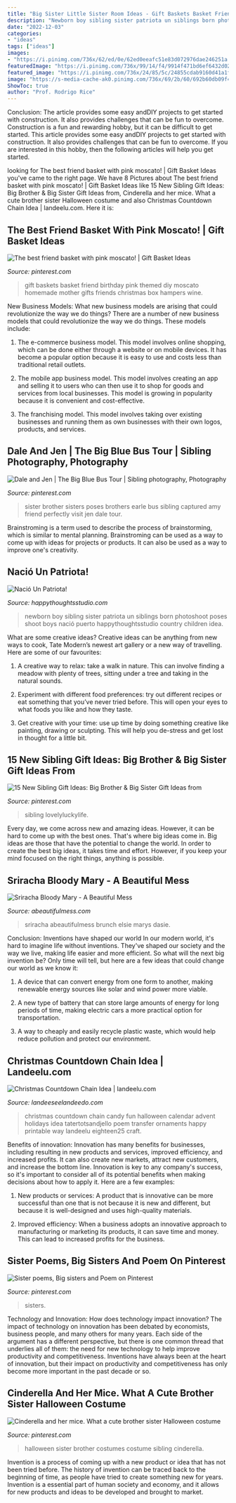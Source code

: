 ```yaml
---
title: "Big Sister Little Sister Room Ideas - Gift Baskets Basket Friend Birthday Pink Themed Diy Moscato Homemade Mother Gifts Friends Christmas Box Hampers Wine"
description: "Newborn boy sibling sister patriota un siblings born photoshoot poses shoot boys nació puerto happythoughtsstudio country children idea"
date: "2022-12-03"
categories:
- "ideas"
tags: ["ideas"]
images:
- "https://i.pinimg.com/736x/62/ed/0e/62ed0eeafc51e83d072976dae246251a.jpg"
featuredImage: "https://i.pinimg.com/736x/99/14/f4/9914f471bd6ef6432d027c300c2c7259--brother-and-sister-halloween-costumes-sibling-halloween-costumes.jpg"
featured_image: "https://i.pinimg.com/736x/24/85/5c/24855cdab9160d41a1ff5aa5fa5d3dc4--brother-sister-baby-sister.jpg"
image: "https://s-media-cache-ak0.pinimg.com/736x/69/2b/60/692b60db09f4d4c824a69d01a12d973e.jpg"
ShowToc: true
author: "Prof. Rodrigo Rice"
---
```



Conclusion: The article provides some easy andDIY projects to get started with construction. It also provides challenges that can be fun to overcome.
Construction is a fun and rewarding hobby, but it can be difficult to get started. This article provides some easy andDIY projects to get started with construction. It also provides challenges that can be fun to overcome. If you are interested in this hobby, then the following articles will help you get started.

	

		
looking for The best friend basket with pink moscato! | Gift Basket Ideas you've came to the right page. We have 8 Pictures about The best friend basket with pink moscato! | Gift Basket Ideas like 15 New Sibling Gift Ideas: Big Brother &amp; Big Sister Gift Ideas from, Cinderella and her mice. What a cute brother sister Halloween costume and also Christmas Countdown Chain Idea | landeelu.com. Here it is:
		
    
## The Best Friend Basket With Pink Moscato! | Gift Basket Ideas

<img loading=lazy src="https://s-media-cache-ak0.pinimg.com/736x/69/2b/60/692b60db09f4d4c824a69d01a12d973e.jpg" onerror="this.onerror=null;this.src='https://tse2.mm.bing.net/th?id=OIP.4-A23mN-4u408x0cAscckwHaJ3&amp;pid=15.1';" alt="The best friend basket with pink moscato! | Gift Basket Ideas">

_Source: pinterest.com_

>gift baskets basket friend birthday pink themed diy moscato homemade mother gifts friends christmas box hampers wine. 

	

New Business Models: What new business models are arising that could revolutionize the way we do things?
There are a number of new business models that could revolutionize the way we do things. These models include:
1. The e-commerce business model. This model involves online shopping, which can be done either through a website or on mobile devices. It has become a popular option because it is easy to use and costs less than traditional retail outlets.

2. The mobile app business model. This model involves creating an app and selling it to users who can then use it to shop for goods and services from local businesses. This model is growing in popularity because it is convenient and cost-effective.

3. The franchising model. This model involves taking over existing businesses and running them as own businesses with their own logos, products, and services.

    
## Dale And Jen | The Big Blue Bus Tour | Sibling Photography, Photography

<img loading=lazy src="https://i.pinimg.com/736x/24/85/5c/24855cdab9160d41a1ff5aa5fa5d3dc4--brother-sister-baby-sister.jpg" onerror="this.onerror=null;this.src='https://tse1.mm.bing.net/th?id=OIP.9NvLYWwRvk18F21ZC2mMOAHaE6&amp;pid=15.1';" alt="Dale and Jen | The Big Blue Bus Tour | Sibling photography, Photography">

_Source: pinterest.com_

>sister brother sisters poses brothers earle bus sibling captured amy friend perfectly visit jen dale tour. 

	

Brainstroming is a term used to describe the process of brainstorming, which is similar to mental planning. Brainstroming can be used as a way to come up with ideas for projects or products. It can also be used as a way to improve one's creativity.

    
## Nació Un Patriota!

<img loading=lazy src="http://happythoughtsstudio.com/wp-content/uploads/2013/10/nacio-un-patriota-009.jpg" onerror="this.onerror=null;this.src='https://tse1.mm.bing.net/th?id=OIP.pBAgq4UiUNJ2eVxpeIadxwHaK_&amp;pid=15.1';" alt="Nació Un Patriota!">

_Source: happythoughtsstudio.com_

>newborn boy sibling sister patriota un siblings born photoshoot poses shoot boys nació puerto happythoughtsstudio country children idea. 

	

What are some creative ideas?
Creative ideas can be anything from new ways to cook, Tate Modern’s newest art gallery or a new way of travelling. Here are some of our favourites:
1. A creative way to relax: take a walk in nature. This can involve finding a meadow with plenty of trees, sitting under a tree and taking in the natural sounds.

2. Experiment with different food preferences: try out different recipes or eat something that you’ve never tried before. This will open your eyes to what foods you like and how they taste.

3. Get creative with your time: use up time by doing something creative like painting, drawing or sculpting. This will help you de-stress and get lost in thought for a little bit.

    
## 15 New Sibling Gift Ideas: Big Brother &amp; Big Sister Gift Ideas From

<img loading=lazy src="https://i.pinimg.com/736x/62/ed/0e/62ed0eeafc51e83d072976dae246251a.jpg" onerror="this.onerror=null;this.src='https://tse3.mm.bing.net/th?id=OIP.KhMPOi2F9c2BfiegVhacogHaPH&amp;pid=15.1';" alt="15 New Sibling Gift Ideas: Big Brother &amp; Big Sister Gift Ideas from">

_Source: pinterest.com_

>sibling lovelyluckylife. 

	

Every day, we come across new and amazing ideas. However, it can be hard to come up with the best ones. That's where big ideas come in. Big ideas are those that have the potential to change the world. In order to create the best big ideas, it takes time and effort. However, if you keep your mind focused on the right things, anything is possible.

    
## Sriracha Bloody Mary - A Beautiful Mess

<img loading=lazy src="http://abeautifulmess.com/wp-content/uploads/typekit/.a/6a00d8358081ff69e2019104bb6ec0970c-800wi" onerror="this.onerror=null;this.src='https://tse2.mm.bing.net/th?id=OIP.EGeFWy8HhZZRSC0cvvlUPwHaLH&amp;pid=15.1';" alt="Sriracha Bloody Mary - A Beautiful Mess">

_Source: abeautifulmess.com_

>sriracha abeautifulmess brunch elsie marys dasie. 

	

Conclusion: Inventions have shaped our world
In our modern world, it's hard to imagine life without inventions. They've shaped our society and the way we live, making life easier and more efficient.
So what will the next big invention be? Only time will tell, but here are a few ideas that could change our world as we know it:

1. A device that can convert energy from one form to another, making renewable energy sources like solar and wind power more viable.

2. A new type of battery that can store large amounts of energy for long periods of time, making electric cars a more practical option for transportation.

3. A way to cheaply and easily recycle plastic waste, which would help reduce pollution and protect our environment.

    
## Christmas Countdown Chain Idea | Landeelu.com

<img loading=lazy src="https://www.landeeseelandeedo.com/wp-content/uploads/2014/11/Christmas-Countdown-Chain.jpg" onerror="this.onerror=null;this.src='https://tse1.mm.bing.net/th?id=OIP._8qnZmNrp6cIu41caXeADgHaLH&amp;pid=15.1';" alt="Christmas Countdown Chain Idea | landeelu.com">

_Source: landeeseelandeedo.com_

>christmas countdown chain candy fun halloween calendar advent holidays idea tatertotsandjello poem transfer ornaments happy printable way landeelu eighteen25 craft. 

	

Benefits of innovation:
Innovation has many benefits for businesses, including resulting in new products and services, improved efficiency, and increased profits. It can also create new markets, attract new customers, and increase the bottom line. Innovation is key to any company's success, so it's important to consider all of its potential benefits when making decisions about how to apply it. Here are a few examples:
1. New products or services: A product that is innovative can be more successful than one that is not because it is new and different, but because it is well-designed and uses high-quality materials.

2. Improved efficiency: When a business adopts an innovative approach to manufacturing or marketing its products, it can save time and money. This can lead to increased profits for the business.


    
## Sister Poems, Big Sisters And Poem On Pinterest

<img loading=lazy src="https://s-media-cache-ak0.pinimg.com/736x/6d/80/ac/6d80ac5b71a6b6b354eeec75aac2131f.jpg" onerror="this.onerror=null;this.src='https://tse2.mm.bing.net/th?id=OIP.hv8O2L0bb_6Dne4zC8AZxwAAAA&amp;pid=15.1';" alt="Sister poems, Big sisters and Poem on Pinterest">

_Source: pinterest.com_

>sisters. 

	

Technology and Innovation: How does technology impact innovation?
The impact of technology on innovation has been debated by economists, business people, and many others for many years. Each side of the argument has a different perspective, but there is one common thread that underlies all of them: the need for new technology to help improve productivity and competitiveness. Inventions have always been at the heart of innovation, but their impact on productivity and competitiveness has only become more important in the past decade or so.

    
## Cinderella And Her Mice. What A Cute Brother Sister Halloween Costume

<img loading=lazy src="https://i.pinimg.com/736x/99/14/f4/9914f471bd6ef6432d027c300c2c7259--brother-and-sister-halloween-costumes-sibling-halloween-costumes.jpg" onerror="this.onerror=null;this.src='https://tse4.mm.bing.net/th?id=OIP.BdpBRHXD2Yyb5yZZm_A0wAHaMf&amp;pid=15.1';" alt="Cinderella and her mice. What a cute brother sister Halloween costume">

_Source: pinterest.com_

>halloween sister brother costumes costume sibling cinderella. 

	

Invention is a process of coming up with a new product or idea that has not been tried before. The history of invention can be traced back to the beginning of time, as people have tried to create something new for years. Invention is a essential part of human society and economy, and it allows for new products and ideas to be developed and brought to market.

